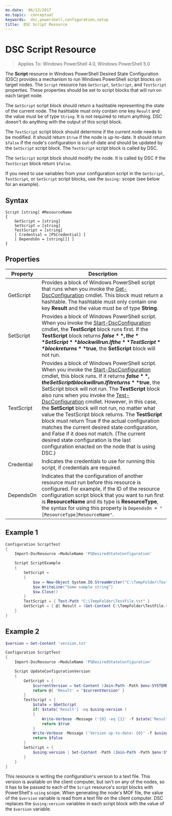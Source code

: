 ```yaml
---
ms.date:  06/12/2017
ms.topic:  conceptual
keywords:  dsc,powershell,configuration,setup
title:  DSC Script Resource
---
```


# DSC Script Resource


> Applies To: Windows PowerShell 4.0, Windows PowerShell 5.0

The **Script** resource in Windows PowerShell Desired State Configuration (DSC) provides a mechanism to run Windows PowerShell script blocks on target nodes. The `Script` resource has `GetScript`, `SetScript`, and `TestScript` properties. These properties should be set to script blocks that will run on each target node.

The `GetScript` script block should return a hashtable representing the state of the current node. The hashtable must only contain one key `Result` and the value must be of type `String`. It is not required to return anything. DSC doesn't do anything with the output of this script block.

The `TestScript` script block should determine if the current node needs to be modified. It should return `$true` if the node is up-to-date. It should return `$false` if the node's configuration is out-of-date and should be updated by the `SetScript` script block. The `TestScript` script block is called by DSC.

The `SetScript` script block should modify the node. It is called by DSC if the `TestScript` block return `$false`.

If you need to use variables from your configuration script in the `GetScript`, `TestScript`, or `SetScript` script blocks, use the `$using:` scope (see below for an example).


## Syntax

```
Script [string] #ResourceName
{
    GetScript = [string]
    SetScript = [string]
    TestScript = [string]
    [ Credential = [PSCredential] ]
    [ DependsOn = [string[]] ]
}
```

## Properties

|  Property  |  Description   |
|---|---|
| GetScript| Provides a block of Windows PowerShell script that runs when you invoke the [Get-DscConfiguration](https://technet.microsoft.com/library/dn407379.aspx) cmdlet. This block must return a hashtable. The hashtable must only contain one key **Result** and the value must be of type **String**.|
| SetScript| Provides a block of Windows PowerShell script. When you invoke the [Start-DscConfiguration](https://technet.microsoft.com/library/dn521623.aspx) cmdlet, the **TestScript** block runs first. If the **TestScript** block returns **$false**, the **SetScript** block will run. If the **TestScript** block returns **$true**, the **SetScript** block will not run.|
| TestScript| Provides a block of Windows PowerShell script. When you invoke the [Start-DscConfiguration](https://technet.microsoft.com/library/dn521623.aspx) cmdlet, this block runs. If it returns **$false**, the SetScript block will run. If it returns **$true**, the SetScript block will not run. The **TestScript** block also runs when you invoke the [Test-DscConfiguration](https://technet.microsoft.com/en-us/library/dn407382.aspx) cmdlet. However, in this case, the **SetScript** block will not run, no matter what value the TestScript block returns. The **TestScript** block must return True if the actual configuration matches the current desired state configuration, and False if it does not match. (The current desired state configuration is the last configuration enacted on the node that is using DSC.)|
| Credential| Indicates the credentials to use for running this script, if credentials are required.|
| DependsOn| Indicates that the configuration of another resource must run before this resource is configured. For example, if the ID of the resource configuration script block that you want to run first is **ResourceName** and its type is **ResourceType**, the syntax for using this property is `DependsOn = "[ResourceType]ResourceName"`.

## Example 1
```powershell
Configuration ScriptTest
{
    Import-DscResource –ModuleName 'PSDesiredStateConfiguration'

    Script ScriptExample
    {
        SetScript =
        {
            $sw = New-Object System.IO.StreamWriter("C:\TempFolder\TestFile.txt")
            $sw.WriteLine("Some sample string")
            $sw.Close()
        }
        TestScript = { Test-Path "C:\TempFolder\TestFile.txt" }
        GetScript = { @{ Result = (Get-Content C:\TempFolder\TestFile.txt) } }
    }
}
```

## Example 2
```powershell
$version = Get-Content 'version.txt'

Configuration ScriptTest
{
    Import-DscResource –ModuleName 'PSDesiredStateConfiguration'

    Script UpdateConfigurationVersion
    {
        GetScript = {
            $currentVersion = Get-Content (Join-Path -Path $env:SYSTEMDRIVE -ChildPath 'version.txt')
            return @{ 'Result' = "$currentVersion" }
        }
        TestScript = {
            $state = $GetScript
            if( $state['Result'] -eq $using:version )
            {
                Write-Verbose -Message ('{0} -eq {1}' -f $state['Result'],$using:version)
                return $true
            }
            Write-Verbose -Message ('Version up-to-date: {0}' -f $using:version)
            return $false
        }
        SetScript = {
            $using:version | Set-Content -Path (Join-Path -Path $env:SYSTEMDRIVE -ChildPath 'version.txt')
        }
    }
}
```

This resource is writing the configuration's version to a text file. This version is available on the client computer, but isn't on any of the nodes, so it has to be passed to each of the `Script` resource's script blocks with PowerShell's `using` scope. When generating the node's MOF file, the value of the `$version` variable is read from a text file on the client computer. DSC replaces the `$using:version` variables in each script block with the value of the `$version` variable.